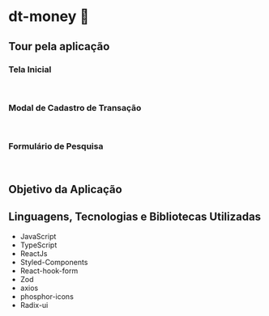 # dt-money 💸

## Tour pela aplicação

### Tela Inicial
<br />

### Modal de Cadastro de Transação
<br />


### Formulário de Pesquisa
<br />

## Objetivo da Aplicação


## Linguagens, Tecnologias e Bibliotecas Utilizadas

<ul>
  <li>JavaScript</li>
  <li>TypeScript</li>
  <li>ReactJs</li>
  <li>Styled-Components</li>
  <li>React-hook-form</li>
  <li>Zod</li>
  <li>axios</li>
  <li>phosphor-icons</li>
  <li>Radix-ui</li>
</ul>
